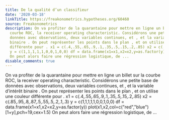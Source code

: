 ```yaml
---
title: De la qualité d’un classifieur
date: '2020-03-18'
linkTitle: https://freakonometrics.hypotheses.org/60460
source: Freakonometrics
description: On va profiter de la quarantaine pour mettre en ligne un billet sur la
  courbe ROC, la receiver operating characteristic. Considérons une petite base de
  données avec observations, deux variables continues, et , et la variable d&#8217;intérêt
  binaire . On peut représenter les points dans le plan , et on utilise une couleur
  différente pour . x1 = c(.4,.55,.65,.9,.1,.35,.5,.15,.2,.85) x2 = c(.85,.95,.8,.87,.5,.55,.5,.2,.1,.3)
  y = c(1,1,1,1,1,0,0,1,0,0) df = data.frame(x1=x1,x2=x2,y=as.factor(y)) plot(x1,x2,col=c("red","blue")[1+y],pch=19,cex=1.5)
  On peut alors faire une régression logistique, de ...
disable_comments: true
---
```

On va profiter de la quarantaine pour mettre en ligne un billet sur la courbe ROC, la receiver operating characteristic. Considérons une petite base de données avec observations, deux variables continues, et , et la variable d&#8217;intérêt binaire . On peut représenter les points dans le plan , et on utilise une couleur différente pour . x1 = c(.4,.55,.65,.9,.1,.35,.5,.15,.2,.85) x2 = c(.85,.95,.8,.87,.5,.55,.5,.2,.1,.3) y = c(1,1,1,1,1,0,0,1,0,0) df = data.frame(x1=x1,x2=x2,y=as.factor(y)) plot(x1,x2,col=c("red","blue")[1+y],pch=19,cex=1.5) On peut alors faire une régression logistique, de ...